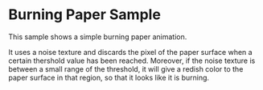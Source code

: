 Burning Paper Sample
====================

This sample shows a simple burning paper animation.

It uses a noise texture and discards the pixel of the paper surface when a certain thershold value has
been reached. Moreover, if the noise texture is between a small range of the threshold, it will give
a redish color to the paper surface in that region, so that it looks like it is burning.